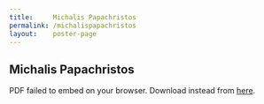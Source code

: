 ```yaml
---
title:     Michalis Papachristos
permalink: /michalispapachristos
layout:    poster-page
---
```


## Michalis Papachristos

<object width="100%" height="650" type="application/pdf" data="https://bytemal.github.io/bytemal-2020/submissions/files/Presentation_Michalis_Papachristos_byteMAL_2020.pdf#view=FitH&scrollbar=0&toolbar=0&navpanes=0">
    <p>PDF failed to embed on your browser. Download instead from 
    <a href="https://github.com/bytemal/bytemal-2020/raw/master/submissions/files/Presentation_Michalis_Papachristos_byteMAL_2020.pdf">here</a>.</p>
</object>


